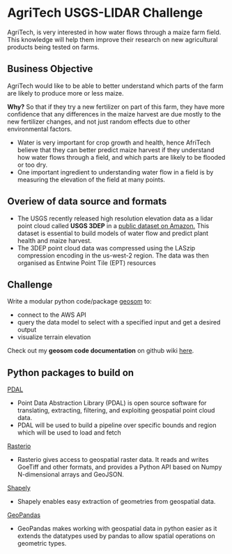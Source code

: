 <h1> AgriTech USGS-LIDAR Challenge </h2>

AgriTech, is very interested in how water flows through a maize farm field. This knowledge will help them improve their research on new agricultural products being tested on farms.

<h2> Business Objective </h2>
AgriTech would like to be able to better understand which parts of the farm are likely to produce more or less maize.

**Why?**
So that if they try a new fertilizer on part of this farm, they have more confidence that any differences in the maize harvest are due mostly to the new fertilizer changes, and not just random effects due to other environmental factors.  

* Water is very important for crop growth and health, hence AfriTech believe that they can better predict maize harvest if they understand how water flows through a field, and which parts are likely to be flooded or too dry. 
* One important ingredient to understanding water flow in a field is by measuring the elevation of the field at many points.

<h2> Overiew of data source and formats </h2>

* The USGS recently released high resolution elevation data as a lidar point cloud called **USGS 3DEP** in a [public dataset on Amazon.](https://registry.opendata.aws/usgs-lidar/) This dataset is essential to build models of water flow and predict plant health and maize harvest. 
* The 3DEP point cloud data was compressed using the LASzip compression encoding in the us-west-2 region. The data was then organised as Entwine Point Tile (EPT) resources

<h2>Challenge</h2>

Write a modular python code/package [geosom](https://github.com/katenjoki/AgriTech_USGS/tree/master/geosome) to:
* connect to the AWS API
* query the data model to select with  a specified input and get a desired output
* visualize terrain elevation

Check out my **geosom code documentation** on github wiki [here](https://github.com/katenjoki/AgriTech_USGS/wiki).

<h2> Python packages to build on </h2>

[PDAL](https://pdal.io/)

* Point Data Abstraction Library (PDAL) is open source software for translating, extracting, filtering, and exploiting geospatial point cloud data.
* PDAL will be used to build a pipeline over specific bounds and region which will be used to load and fetch 

[Rasterio](https://rasterio.readthedocs.io/en/latest/)

* Rasterio gives access to geospatial raster data. It reads and writes GoeTiff and other formats, and provides a Python API based on Numpy N-dimensional arrays and GeoJSON.

[Shapely](https://shapely.readthedocs.io/en/stable/manual.html)

* Shapely enables easy extraction of geometries from geospatial data. 

[GeoPandas](https://geopandas.org/)

* GeoPandas makes working with geospatial data in python easier as it extends the datatypes used by pandas to allow spatial operations on geometric types. 
